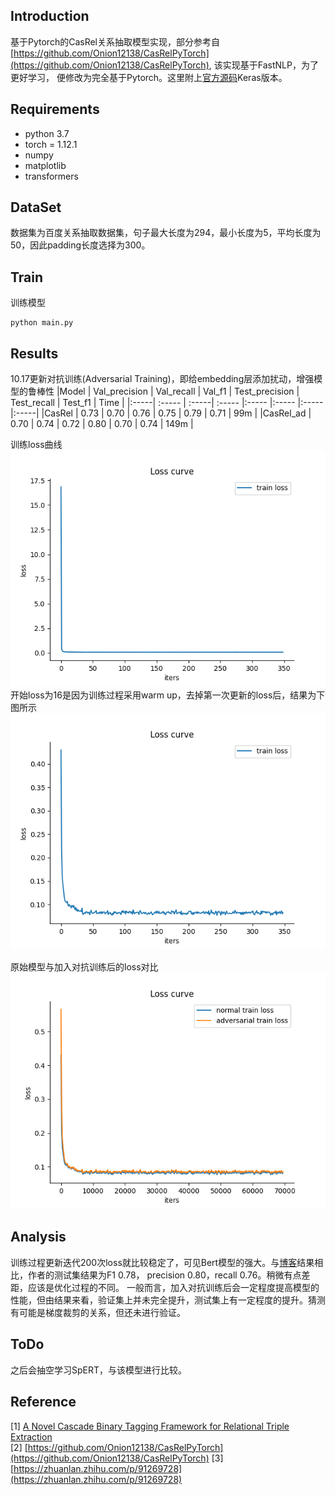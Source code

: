 ## Introduction

基于Pytorch的CasRel关系抽取模型实现，部分参考自[https://github.com/Onion12138/CasRelPyTorch](https://github.com/Onion12138/CasRelPyTorch), 该实现基于FastNLP，为了更好学习，
便修改为完全基于Pytorch。这里附上[官方源码](https://github.com/weizhepei/CasRel)Keras版本。

## Requirements

* python 3.7
* torch = 1.12.1
* numpy
* matplotlib
* transformers

## DataSet
数据集为百度关系抽取数据集，句子最大长度为294，最小长度为5，平均长度为50，因此padding长度选择为300。

## Train
训练模型

    python main.py
    
## Results
10.17更新对抗训练(Adversarial Training)，即给embedding层添加扰动，增强模型的鲁棒性 
|Model | Val_precision | Val_recall | Val_f1 | Test_precision | Test_recall | Test_f1 | Time |
|:-----| :----- | :-----| :----- |:----- |:----- |:----- |:-----|
|CasRel | 0.73 | 0.70 | 0.76 | 0.75 | 0.79 | 0.71 | 99m |
|CasRel_ad | 0.70 | 0.74 | 0.72 | 0.80 | 0.70 | 0.74 | 149m |

训练loss曲线  
![loss_curve](https://github.com/lisj1211/NLP/blob/main/CasRel/picture/loss1.png)  
开始loss为16是因为训练过程采用warm up，去掉第一次更新的loss后，结果为下图所示  
![loss_curve](https://github.com/lisj1211/NLP/blob/main/CasRel/picture/loss.png) 

原始模型与加入对抗训练后的loss对比 
![loss_curve](https://github.com/lisj1211/NLP/blob/main/CasRel/picture/compare.png) 

## Analysis

训练过程更新迭代200次loss就比较稳定了，可见Bert模型的强大。与[博客](https://github.com/Onion12138/CasRelPyTorch)结果相比，作者的测试集结果为F1 0.78，
precision 0.80，recall 0.76。稍微有点差距，应该是优化过程的不同。 
一般而言，加入对抗训练后会一定程度提高模型的性能，但由结果来看，验证集上并未完全提升，测试集上有一定程度的提升。猜测有可能是梯度裁剪的关系，但还未进行验证。


## ToDo

之后会抽空学习SpERT，与该模型进行比较。

## Reference
[1] [A Novel Cascade Binary Tagging Framework for Relational Triple Extraction](https://arxiv.org/abs/1909.03227)  
[2] [https://github.com/Onion12138/CasRelPyTorch](https://github.com/Onion12138/CasRelPyTorch)
[3] [https://zhuanlan.zhihu.com/p/91269728](https://zhuanlan.zhihu.com/p/91269728)
